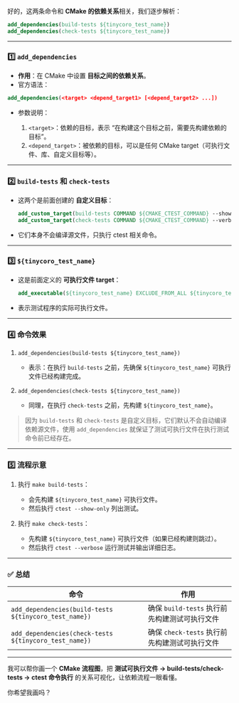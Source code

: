 好的，这两条命令和 **CMake 的依赖关系**相关，我们逐步解析：

```cmake
add_dependencies(build-tests ${tinycoro_test_name})
add_dependencies(check-tests ${tinycoro_test_name})
```

---

### 1️⃣ `add_dependencies`

* **作用**：在 CMake 中设置 **目标之间的依赖关系**。
* 官方语法：

```cmake
add_dependencies(<target> <depend_target1> [<depend_target2> ...])
```

* 参数说明：

  1. `<target>`：依赖的目标，表示 “在构建这个目标之前，需要先构建依赖的目标”。
  2. `<depend_target>`：被依赖的目标，可以是任何 CMake target（可执行文件、库、自定义目标等）。

---

### 2️⃣ `build-tests` 和 `check-tests`

* 这两个是前面创建的 **自定义目标**：

  ```cmake
  add_custom_target(build-tests COMMAND ${CMAKE_CTEST_COMMAND} --show-only)
  add_custom_target(check-tests COMMAND ${CMAKE_CTEST_COMMAND} --verbose)
  ```
* 它们本身不会编译源文件，只执行 ctest 相关命令。

---

### 3️⃣ `${tinycoro_test_name}`

* 这是前面定义的 **可执行文件 target**：

  ```cmake
  add_executable(${tinycoro_test_name} EXCLUDE_FROM_ALL ${tinycoro_test_source})
  ```
* 表示测试程序的实际可执行文件。

---

### 4️⃣ 命令效果

1. `add_dependencies(build-tests ${tinycoro_test_name})`

   * 表示：在执行 `build-tests` 之前，先确保 `${tinycoro_test_name}` 可执行文件已经构建完成。
2. `add_dependencies(check-tests ${tinycoro_test_name})`

   * 同理，在执行 `check-tests` 之前，先构建 `${tinycoro_test_name}`。

> 因为 `build-tests` 和 `check-tests` 是自定义目标，它们默认不会自动编译依赖源文件，使用 `add_dependencies` 就保证了测试可执行文件在执行测试命令前已经存在。

---

### 5️⃣ 流程示意

1. 执行 `make build-tests`：

   * 会先构建 `${tinycoro_test_name}` 可执行文件。
   * 然后执行 `ctest --show-only` 列出测试。
2. 执行 `make check-tests`：

   * 先构建 `${tinycoro_test_name}` 可执行文件（如果已经构建则跳过）。
   * 然后执行 `ctest --verbose` 运行测试并输出详细日志。

---

### ✅ 总结

| 命令                                                    | 作用                             |
| ----------------------------------------------------- | ------------------------------ |
| `add_dependencies(build-tests ${tinycoro_test_name})` | 确保 `build-tests` 执行前先构建测试可执行文件 |
| `add_dependencies(check-tests ${tinycoro_test_name})` | 确保 `check-tests` 执行前先构建测试可执行文件 |

---

我可以帮你画一个 **CMake 流程图**，把 **测试可执行文件 → build-tests/check-tests → ctest 命令执行** 的关系可视化，让依赖流程一眼看懂。

你希望我画吗？
